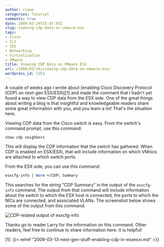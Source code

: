 ```yaml
---
author: slowe
categories: Tutorial
comments: true
date: 2009-03-24T15:47:55Z
slug: viewing-cdp-data-on-vmware-esx
tags:
- Cisco
- CLI
- IOS
- Networking
- Virtualization
- VMware
title: Viewing CDP Data on VMware ESX
url: /2009/03/24/viewing-cdp-data-on-vmware-esx/
wordpress_id: 1251
---
```


A couple of weeks ago I wrote about [enabling Cisco Discovery Protocol (CDP) on next-gen ESX/ESXi][1] and made the comment that I hadn't yet found a way to view CDP data from the ESX side. One of the great things about writing a blog is that insightful and knowledgeable readers share some great information with you, and you learn a lot! That's the situation here.

Viewing CDP data from the Cisco switch is easy. From the switch's command prompt, use this command:

```text
show cdp neighbors
```

This will display the CDP information that the switch has gathered. When CDP is enabled on ESX/ESXi, that will include information on which VMnics are attached to which switch ports.

From the ESX side, you can use this command:

```bash
esxcfg-info | more +/CDP\ Summary
```

This searches for the string "CDP Summary" in the output of the `esxcfg-info` command. The output from that command will include information about the switch to which the ESX host is connected, the ports to which the NICs are connected, and associated VLANs. The screenshot below shows some of the output from this command.

![CDP-related output of esxcfg-info](/public/img/esxcfg-info-cdp.png)

Thanks go to reader Larry for the information on this command. Other readers, feel free to continue to share information here. It is helpful!

[1]: {{< relref "2009-03-13-next-gen-stuff-enabling-cdp-in-esxesxi.md" >}}
